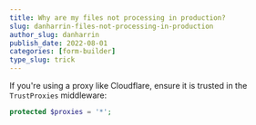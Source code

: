 ```yaml
---
title: Why are my files not processing in production?
slug: danharrin-files-not-processing-in-production
author_slug: danharrin
publish_date: 2022-08-01
categories: [form-builder]
type_slug: trick
---
```


If you're using a proxy like Cloudflare, ensure it is trusted in the `TrustProxies` middleware:

```php
protected $proxies = '*';
```
